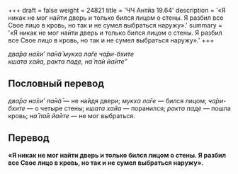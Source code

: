 +++
draft = false
weight = 24821
title = 'ЧЧ Антйа 19.64'
description = '«Я никак не мог найти дверь и только бился лицом о стены. Я разбил все Свое лицо в кровь, но так и не сумел выбраться наружу».'
summary = '«Я никак не мог найти дверь и только бился лицом о стены. Я разбил все Свое лицо в кровь, но так и не сумел выбраться наружу».'
+++

_два̄ра на̄хи’ па̄н̃а̄ мукха ла̄ге ча̄ри-бхите  
кшата хайа, ракта пад̣е, на̄ па̄и йа̄ите”_

## Пословный перевод

_два̄ра_ _на̄хи’_ _па̄н̃а̄_ — не найдя двери; _мукха_ _ла̄ге_ — бился лицом; _ча̄ри_\-_бхите_ — о четыре стены; _кшата_ _хайа_ — поранился; _ракта_ _пад̣е_ — пошла кровь; _на̄_ _па̄и_ _йа̄ите_ — не мог выбраться.

## Перевод

**«Я никак не мог найти дверь и только бился лицом о стены. Я разбил все Свое лицо в кровь, но так и не сумел выбраться наружу».**
